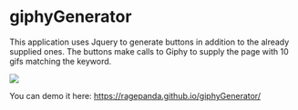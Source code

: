 # giphyGenerator
This application uses Jquery to generate buttons in addition to the already supplied ones. The buttons make calls to Giphy to supply the page with 10 gifs matching the keyword.

<img src=/assets/images/giphyGenerator.gif> </img>
          
You can demo it here: https://ragepanda.github.io/giphyGenerator/
